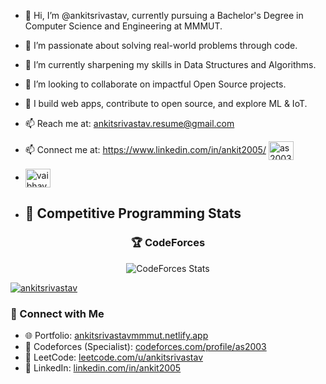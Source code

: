 - 👋 Hi, I’m @ankitsrivastav, currently pursuing a Bachelor's Degree in Computer Science and Engineering at MMMUT.
- 👀 I’m passionate about solving real-world problems through code.
- 🌱 I’m currently sharpening my skills in Data Structures and Algorithms.
- 💞️ I’m looking to collaborate on impactful Open Source projects.
- 🚀 I build web apps, contribute to open source, and explore ML & IoT.
- 📫 Reach me at: ankitsrivastav.resume@gmail.com
- 📫 Connect me at: https://www.linkedin.com/in/ankit2005/
  <a href="https://codeforces.com/profile/as2003" target="blank"><img align="center" src="https://raw.githubusercontent.com/rahuldkjain/github-profile-readme-generator/master/src/images/icons/Social/codeforces.svg" alt="as2003" height="30" width="40" /></a>
- <a href="https://instagram.com/vaibhav._sri" target="blank"><img align="center" src="https://raw.githubusercontent.com/rahuldkjain/github-profile-readme-generator/master/src/images/icons/Social/instagram.svg" alt="vaibhav._sri" height="30" width="40" /></a>

- ## 🎯 Competitive Programming Stats
<div align="center">

### 🏆 CodeForces
<img src="https://codeforces-readme-stats.vercel.app/api/card?username=as2003&theme=dark&show_icons=true" alt="CodeForces Stats"/>
</div>

<p align="left"> <a href="https://github.com/ryo-ma/github-profile-trophy"><img src="https://github-profile-trophy.vercel.app/?username=ankitmrj" alt="ankitsrivastav" /></a> </p>


### 🔗 Connect with Me
- 🌐 Portfolio: [ankitsrivastavmmmut.netlify.app](https://ankitsrivastavmmmut.netlify.app/)
- 🧠 Codeforces (Specialist): [codeforces.com/profile/as2003](https://codeforces.com/profile/as2003)
- 🧩 LeetCode: [leetcode.com/u/ankitsrivastav](https://leetcode.com/u/ankitsrivastav/)
- 💼 LinkedIn: [linkedin.com/in/ankit2005](https://www.linkedin.com/in/ankit2005/)

